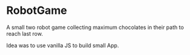 # RobotGame
A small two robot game collecting maximum chocolates in their path to reach last row.

Idea was to use vanilla JS to build small App.

